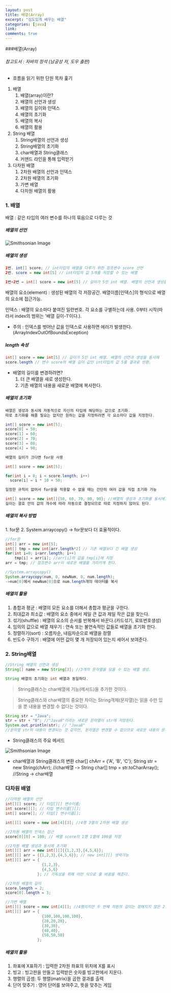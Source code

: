 ```yaml
---
layout: post
title: 배열(Array)
excerpt: "심도있게 배우는 배열"
categories: [java]
link:
comments: true
---
```


###배열(Array)

###### 참고도서 : 자바의 정석 (남궁성 저, 도우 출판)

* 흐름을 읽기 위한 단원 목차 훑기

1. 배열
    1. 배열(array)이란?
    2. 배열의 선언과 생성
    3. 배열의 길이와 인덱스
    4. 배열의 초기화
    5. 배열의 복사
    6. 배열의 활용
2. String 배열
    1. String배열의 선언과 생성
    2. String배열의 초기화
    3. char배열과 String클래스
    4. 커맨드 라인을 통해 입력받기
3. 다차원 배열
    1. 2차원 배열의 선언과 인덱스
    2. 2차원 배열의 초기화
    3. 가변 배열
    4. 다차원 배열의 활용

<h3>1. 배열</h3>

배열 : 같은 타입의 여러 변수를 하나의 묶음으로 다루는 것

<h5>배열의 선언</h5>

![Smithsonian Image](http://cfile22.uf.tistory.com/image/1527D7404FF63BFF0A37EB)<br />

<h5>배열의 생성</h5>

~~~java
1번. int[] score; // int타입의 배열을 다루기 위한 참조변수 score 선언
2번. score = new int[5] // int타입의 값 5개를 저장할 수 있는 배열

1번+2번 = int[] score = new int[5] // 길이가 5인 int 배열. 배열의 선언과 생성을 동시에
~~~

배열의 요소(element) : 생성된 배열의 각 저장공간. 배열이름[인덱스]의 형식으로 배열의 요소에 접근가능.

인덱스 : 배열의 요소마다 붙여진 일련번호. 각 요소를 구별하는데 사용. 0부터 시작(따라서 index의 범위는 '배열 길이-1'이다.).
* 주의 : 인덱스를 벗어난 값을 인덱스로 사용하면 에러가 발생한다.(ArrayIndexOutOfBoundsException)

<h5>length 속성</h5>

~~~java
int[] score = new int[5] // 길이가 5인 int 배열. 배열의 선언과 생성을 동시에
score.length // 변수 score의 배열 길이 값인 int타입의 값 5를 결과로 반환.
~~~
* 배열의 길이를 변경하려면?
  1. 더 큰 배열을 새로 생성한다.
  2. 기존 배열의 내용을 새로운 배열에 복사한다.

<h5>배열의 초기화</h5>

~~~java
배열은 생성과 동시에 자동적으로 자신의 타입에 해당하는 값으로 초기화.
따로 초기화를 해줄 필요는 없지만 원하는 값을 지정하려면 각 요소마다 값을 지정한다.

int[] score = new int[5];
score[0] = 50;
score[1] = 60;
score[2] = 70;
score[3] = 80;
score[4] = 90;

배열의 길이가 크다면 for문 사용

int[] score = new int[5];

for(int i = 0; i < score.length; i++)
  score[i] = i * 10 + 50;

일정한 규칙이 없어서 for문을 적용할 수 없을 때는 간단히 여러 값을 직접 초기화 가능

int[] score = new int[]{50, 60, 70, 80, 90}; //배열의 생성과 초기화를 동시에.
길이는 괄호 안의 값의 개수에 따라 자동으로 결정되므로 따로 지정하지 않아도 된다.
~~~

<h5>배열의 복사 방법</h5>
1. for문
2. System.arraycopy() -> for문보다 더 효율적이다.

~~~java
//for문
int[] arr = new int[5];
int[] tmp = new int[arr.length*2] // 기존 배열보다 긴 배열 생성
for(int i=0; i<arr.length; i++)
    tmp[i] = arr[i]; //arr[i]의 값을 tmp[i]에 저장
arr = tmp; // 참조변수 arr이 새로운 배열을 가리키게 한다.

//System.arraycopy()
System.arraycopy(num, 0, newNum, 0, num.length);
->num[0]에서 newNum[0]으로 num.length개의 데이터를 복사
~~~

<h5>배열의 활용</h5>

1. 총합과 평균 : 배열의 모든 요소를 더해서 총합과 평균을 구한다.
2. 최대값과 최소값 : 배열의 요소 중에서 제일 큰 값과 제일 작은 값을 찾는다.
3. 섞기(shuffle) : 배열의 요소의 순서를 반복해서 바꾼다.(카드섞기, 로또번호생성)
4. 임의의 값으로 배열 채우기 : 연속 또는 불연속적인 값들로 배열을 초기화 한다.
5. 정렬하기(sort) : 오름차순, 내림차순으로 배열을 정렬
6. 빈도수 구하기 : 배열에 어떤 값이 몇 개 저장되어 있는지 세어서 보여준다.

<h3>2. String배열</h3>

~~~java
//String 배열의 선언과 생성
String[] name = new String[3]; //3개의 문자열을 담을 수 있는 배열 생성.

String 배열의 초기화는 int 배열과 동일하다.
~~~

>String클래스는 char배열에 기능(메서드)을 추가한 것이다.

>String클래스와 char배열의 중요한 차이는 String객체(문자열)는 읽을 수만 있을 뿐 내용을 변경할 수 없다는 것이다.

~~~java
String str = "Java";
str = str + "8"; //"Java8"이라는 새로운 문자열이 str에 저장된다.
System.out.println(str); // "Java8"
//문자열 str의 내용이 변경되는 것 같지만, 문자열은 변경할 수 없으므로 새로운 내용의 문자열이 생성된다.
~~~

* String클래스의 주요 메서드

![Smithsonian Image](http://cfile23.uf.tistory.com/image/2612C83555C612AB1E99B9)<br />

* char배열과 String클래스의 변환
char[] chArr = {'A', 'B', 'C'};
String str = new String(chArr); //char배열 -> String
char[] tmp = str.toCharArray(); //String -> char배열

<h3>다차원 배열</h3>

~~~java
//다차원 배열의 선언
int[][] score; // 타입[][] 변수이름;
int score[][]; // 타입 변수이름[][];
int[] score[]; // 타입[] 변수이름[];

int[][] score = new int[4][3]; //4행 3열의 2차원 배열 생성

//2차원 배열의 인덱스 접근
score[0][0] = 100; // 배열 score의 1행 1열에 100을 저장

//2차원 배열 생성과 동시에 초기화
int[][] arr = new int[][]{{1,2,3},{4,5,6}};
int[][] arr = {{1,2,3},{4,5,6}}; // new int[][] 생략가능
int[][] arr = {
                {1,2,3},
                {4,5,6}
              }; // 가독성을 위해 이런 식으로 줄 바꿈을 해준다.

//2차원 배열의 길이
score.length = 2;
score[0].length = 3;

//가변 배열
int[][] score = new int[4][]; //4행이지만 두 번쨰 차원의 길이는 정해지지 않은 2차원 배열 생성
int[][] arr = {
                {100,100,100,100},
                {20,20,20},
                {30,30},
                {40,40},
                {50,50,50}
              };
~~~

<h5>배열의 활용</h5>

1. 좌표에 X표하기 : 입력한 2차원 좌표의 위치에 X를 표시
2. 빙고 : 빙고판을 만들고 입력받은 숫자를 빙고판에서 지운다.
3. 행렬의 곱셈: 두 행렬(matrix)을 곱한 결과를 출력
4. 단어 맞추기 : 영어 단어를 보여주고, 뜻을 맞추는 게임
